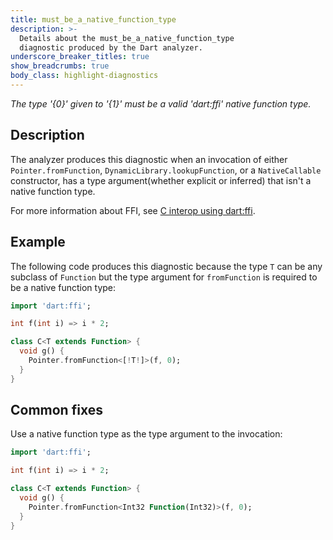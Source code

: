 ```yaml
---
title: must_be_a_native_function_type
description: >-
  Details about the must_be_a_native_function_type
  diagnostic produced by the Dart analyzer.
underscore_breaker_titles: true
show_breadcrumbs: true
body_class: highlight-diagnostics
---
```


_The type '{0}' given to '{1}' must be a valid 'dart:ffi' native function type._

## Description

The analyzer produces this diagnostic when an invocation of either
`Pointer.fromFunction`, `DynamicLibrary.lookupFunction`,
or a `NativeCallable` constructor, has a type
argument(whether explicit or inferred) that isn't a native function type.

For more information about FFI, see [C interop using dart:ffi][ffi].

## Example

The following code produces this diagnostic because the type `T` can be
any subclass of `Function` but the type argument for `fromFunction` is
required to be a native function type:

```dart
import 'dart:ffi';

int f(int i) => i * 2;

class C<T extends Function> {
  void g() {
    Pointer.fromFunction<[!T!]>(f, 0);
  }
}
```

## Common fixes

Use a native function type as the type argument to the invocation:

```dart
import 'dart:ffi';

int f(int i) => i * 2;

class C<T extends Function> {
  void g() {
    Pointer.fromFunction<Int32 Function(Int32)>(f, 0);
  }
}
```

[ffi]: /interop/c-interop
